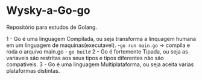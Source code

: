 # Wysky-a-Go-go
Repositório para estudos de Golang.

1 - Go é uma linguagem Compilada, ou seja transforma a linquagem humana em um linguagem de maquinas(executavel).
    -` go run main.go ` -> compila e roda o arquivo main.go
    - ` go build `
2 - Go é fortemente Tipada, ou seja as variaveis são restritas aos seus tipos e tipos diferentes não são compativeis.
3 - Go é uma linguagem Multiplataforma, ou seja aceita varias plataformas distintas.

